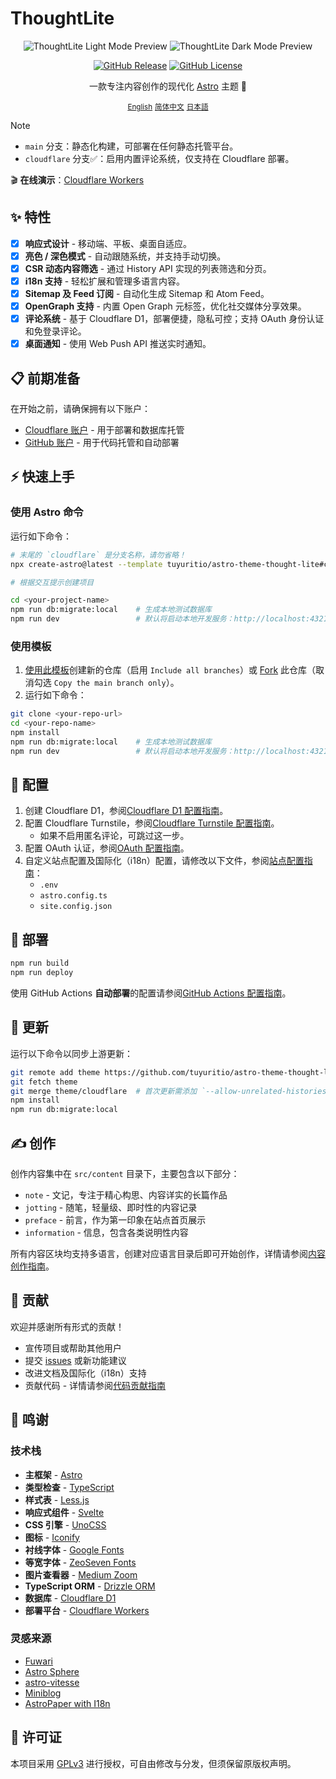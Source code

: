 # ThoughtLite

<div align="center">
    <p>
        <img alt="ThoughtLite Light Mode Preview" src=".github/assets/preview-light.webp">
        <img alt="ThoughtLite Dark Mode Preview" src=".github/assets/preview-dark.webp">
    </p>
    <p>
        <a href="https://github.com/tuyuritio/astro-theme-thought-lite/releases/latest"><img alt="GitHub Release" src="https://img.shields.io/github/v/release/tuyuritio/astro-theme-thought-lite"></a>
        <a href="https://raw.githubusercontent.com/tuyuritio/astro-theme-thought-lite/refs/heads/main/LICENSE"><img alt="GitHub License" src="https://img.shields.io/github/license/tuyuritio/astro-theme-thought-lite"></a>
    </p>
    <p>一款专注内容创作的现代化 <a href="https://astro.build/">Astro</a> 主题 🌟</p>
    <p>
        <small><a href="README.md">English</a></small>
        <small><ins>简体中文</ins></small>
        <small><a href="README.ja.md">日本語</a></small>
    </p>
</div>

> [!NOTE]
> - `main` 分支：静态化构建，可部署在任何静态托管平台。
> - `cloudflare` 分支✅：启用内置评论系统，仅支持在 Cloudflare 部署。

🎬 **在线演示**：[Cloudflare Workers](https://thought-lite.ttio.workers.dev/zh-cn/)

## ✨ 特性

- [x] **响应式设计** - 移动端、平板、桌面自适应。
- [x] **亮色 / 深色模式** - 自动跟随系统，并支持手动切换。
- [x] **CSR 动态内容筛选** - 通过 History API 实现的列表筛选和分页。
- [x] **i18n 支持** - 轻松扩展和管理多语言内容。
- [x] **Sitemap 及 Feed 订阅** - 自动化生成 Sitemap 和 Atom Feed。
- [x] **OpenGraph 支持** - 内置 Open Graph 元标签，优化社交媒体分享效果。
- [x] **评论系统** - 基于 Cloudflare D1，部署便捷，隐私可控；支持 OAuth 身份认证和免登录评论。
- [x] **桌面通知** - 使用 Web Push API 推送实时通知。

## 📋 前期准备

在开始之前，请确保拥有以下账户：

- [Cloudflare 账户](https://dash.cloudflare.com/sign-up) - 用于部署和数据库托管
- [GitHub 账户](https://github.com/signup) - 用于代码托管和自动部署

## ⚡️ 快速上手

### 使用 Astro 命令

运行如下命令：

```sh
# 末尾的 `cloudflare` 是分支名称，请勿省略！
npx create-astro@latest --template tuyuritio/astro-theme-thought-lite#cloudflare

# 根据交互提示创建项目

cd <your-project-name>
npm run db:migrate:local    # 生成本地测试数据库
npm run dev                 # 默认将启动本地开发服务：http://localhost:4321
```

### 使用模板

1. [使用此模板](https://github.com/new?template_name=astro-theme-thought-lite&template_owner=tuyuritio)创建新的仓库（启用 `Include all branches`）或 [Fork](https://github.com/tuyuritio/astro-theme-thought-lite/fork) 此仓库（取消勾选 `Copy the main branch only`）。
2. 运行如下命令：

```sh
git clone <your-repo-url>
cd <your-repo-name>
npm install
npm run db:migrate:local    # 生成本地测试数据库
npm run dev                 # 默认将启动本地开发服务：http://localhost:4321
```

## 🔧 配置

1. 创建 Cloudflare D1，参阅[Cloudflare D1 配置指南](src/content/note/zh-cn/cloudflare-d1.md)。
2. 配置 Cloudflare Turnstile，参阅[Cloudflare Turnstile 配置指南](src/content/note/zh-cn/cloudflare-turnstile.md)。
    - 如果不启用匿名评论，可跳过这一步。
3. 配置 OAuth 认证，参阅[OAuth 配置指南](src/content/note/zh-cn/oauth.md)。
4. 自定义站点配置及国际化（i18n）配置，请修改以下文件，参阅[站点配置指南](src/content/note/zh-cn/configuration.md)：
    - `.env`
    - `astro.config.ts`
    - `site.config.json`

## 🚀 部署

```sh
npm run build
npm run deploy
```

使用 GitHub Actions **自动部署**的配置请参阅[GitHub Actions 配置指南](src/content/note/zh-cn/github-actions.md)。

## 🔄 更新

运行以下命令以同步上游更新：

```sh
git remote add theme https://github.com/tuyuritio/astro-theme-thought-lite.git
git fetch theme
git merge theme/cloudflare  # 首次更新需添加 `--allow-unrelated-histories` 参数
npm install
npm run db:migrate:local
```

## ✍️ 创作

创作内容集中在 `src/content` 目录下，主要包含以下部分：

- `note` - 文记，专注于精心构思、内容详实的长篇作品
- `jotting` - 随笔，轻量级、即时性的内容记录
- `preface` - 前言，作为第一印象在站点首页展示
- `information` - 信息，包含各类说明性内容

所有内容区块均支持多语言，创建对应语言目录后即可开始创作，详情请参阅[内容创作指南](src/content/note/zh-cn/content.md)。

## 🤝 贡献

欢迎并感谢所有形式的贡献！

- 宣传项目或帮助其他用户
- 提交 [issues](https://github.com/tuyuritio/astro-theme-thought-lite/issues) 或新功能建议
- 改进文档及国际化（i18n）支持
- 贡献代码 - 详情请参阅[代码贡献指南](CONTRIBUTING.md)

## 🙏 鸣谢

### 技术栈

- **主框架** - [Astro](https://astro.build/)
- **类型检查** - [TypeScript](https://www.typescriptlang.org/)
- **样式表** - [Less.js](https://lesscss.org/)
- **响应式组件** - [Svelte](https://svelte.dev/)
- **CSS 引擎** - [UnoCSS](https://unocss.dev/)
- **图标** - [Iconify](https://iconify.design/)
- **衬线字体** - [Google Fonts](https://fonts.google.com/)
- **等宽字体** - [ZeoSeven Fonts](https://fonts.zeoseven.com/)
- **图片查看器** - [Medium Zoom](https://github.com/francoischalifour/medium-zoom)
- **TypeScript ORM** - [Drizzle ORM](https://orm.drizzle.team/)
- **数据库** - [Cloudflare D1](https://developers.cloudflare.com/d1/)
- **部署平台** - [Cloudflare Workers](https://workers.cloudflare.com/)

### 灵感来源

- [Fuwari](https://github.com/saicaca/fuwari)
- [Astro Sphere](https://github.com/markhorn-dev/astro-sphere)
- [astro-vitesse](https://github.com/adrian-ub/astro-vitesse)
- [Miniblog](https://github.com/nicholasdly/miniblog)
- [AstroPaper with I18n](https://github.com/yousef8/astro-paper-i18n)

## 📜 许可证

本项目采用 [GPLv3](LICENSE) 进行授权，可自由修改与分发，但须保留原版权声明。
